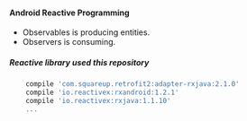 #### Android Reactive Programming
- Observables is producing entities.
- Observers is consuming.

##### Reactive library used this repository 
```groovy
    compile 'com.squareup.retrofit2:adapter-rxjava:2.1.0'
    compile 'io.reactivex:rxandroid:1.2.1'
    compile 'io.reactivex:rxjava:1.1.10'
    ...
```